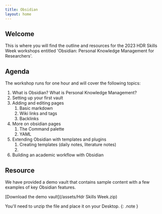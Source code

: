 ```yaml
---
title: Obsidian
layout: home
---
```


## Welcome

This is where you will find the outline and resources for the 2023 HDR Skills Week workshops entitled 'Obsidian: Personal Knowledge Management for Researchers'. 

## Agenda

The workshop runs for one hour and will cover the following topics: 

1. What is Obsidian? What is Personal Knowledge Management?
2. Setting up your first vault
3. Adding and editing pages
	1. Basic markdown
	2. Wiki links and tags
	3. Backlinks
4. More on obsidian pages
	1. The Command palette
	2. YAML
5. Extending Obsidian with templates and plugins
	1. Creating templates (daily notes, literature notes)
	2. 
6. Building an academic workflow with Obsidian

## Resource

We have provided a demo vault that contains sample content with a few examples of key Obsidian features.

[Download the demo vault](/assets/Hdr Skills Week.zip)

You'll need to unzip the file and place it on your Desktop. 
{: .note }